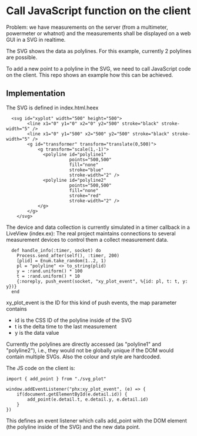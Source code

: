 # Call JavaScript function on the client


Problem: we have measurements on the server (from a multimeter, powermeter or whatnot)
and the measurements shall be displayed on a web GUI in a SVG in realtime.

The SVG shows the data as polylines. For this example, currently 2 polylines are possible.

To add a new point to a polyline in the SVG, we need to call JavaScript code on the client.
This repo shows an example how this can be achieved.

## Implementation

The SVG is defined in index.html.heex

```
  <svg id="xyplot" width="500" height="500">
        <line x1="0" y1="0" x2="0" y2="500" stroke="black" stroke-width="5" />
        <line x1="0" y1="500" x2="500" y2="500" stroke="black" stroke-width="5" />
        <g id="transformer" transform="translate(0,500)">
            <g transform="scale(1,-1)">
              <polyline id="polyline1"
                        points="500,500"
                        fill="none"
                        stroke="blue"
                        stroke-width="2" />
              <polyline id="polyline2"
                        points="500,500"
                        fill="none"
                        stroke="red"
                        stroke-width="2" />
            </g>
        </g>
    </svg>
```

The device and data collection is currently simulated in a timer callback in a LiveView (index.ex):
The real project maintains connections to several measurement devices to control them a collect measurement data.

```
  def handle_info(:timer, socket) do
    Process.send_after(self(), :timer, 200)
    [plid] = Enum.take_random(1..2, 1)
    pl = "polyline" <> to_string(plid)
    y = :rand.uniform() * 100
    t = :rand.uniform() * 10
    {:noreply, push_event(socket, "xy_plot_event", %{id: pl, t: t, y: y})}
  end
```

xy_plot_event is the ID for this kind of push events,
the map parameter contains
- id is the CSS ID of the polyline inside of the SVG
- t  is the delta time to the last measurement
- y  is the data value

Currently the polylines are directly accessed (as "polyline1" and "polyline2"), i.e., they would not be globally unique
if the DOM would contain multiple SVGs.
Also the colour and style are hardcoded.

The JS code on the client is:

```
import { add_point } from "./svg_plot"

window.addEventListener("phx:xy_plot_event", (e) => {
    if(document.getElementById(e.detail.id)) {
        add_point(e.detail.t, e.detail.y, e.detail.id)
    }
})
```

This defines an event listener which calls add_point with the DOM element (the polyline inside of the SVG) and the new data point.
